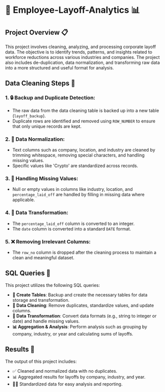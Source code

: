 # 🚨 Employee-Layoff-Analytics 📊

## Project Overview 📋
This project involves cleaning, analyzing, and processing corporate layoff data. The objective is to identify trends, patterns, and insights related to workforce reductions across various industries and companies. The project also includes de-duplication, data normalization, and transforming raw data into a more structured and useful format for analysis.

## Data Cleaning Steps 🧹

### 1. 🔒 Backup and Duplicate Detection:
- The raw data from the data cleaning table is backed up into a new table (`layoff_backup`).
- Duplicate rows are identified and removed using `ROW_NUMBER` to ensure that only unique records are kept.

### 2. 🔄 Data Normalization:
- Text columns such as company, location, and industry are cleaned by trimming whitespace, removing special characters, and handling missing values.
- Specific values like 'Crypto' are standardized across records.

### 3. 🚫 Handling Missing Values:
- Null or empty values in columns like industry, location, and `percentage_laid_off` are handled by filling in missing data where applicable.

### 4. 🔄 Data Transformation:
- The `percentage_laid_off` column is converted to an integer.
- The `date` column is converted into a standard `DATE` format.

### 5. ❌ Removing Irrelevant Columns:
- The `row_no` column is dropped after the cleaning process to maintain a clean and meaningful dataset.

## SQL Queries 📝
This project utilizes the following SQL queries:
- **💾 Create Tables**: Backup and create the necessary tables for data storage and transformation.
- **🧼 Data Cleaning**: Remove duplicates, standardize values, and update columns.
- **🔢 Data Transformation**: Convert data formats (e.g., string to integer or date) and handle missing values.
- **📊 Aggregation & Analysis**: Perform analysis such as grouping by company, industry, or year and calculating sums of layoffs.

## Results 🎯
The output of this project includes:
- ✅ Cleaned and normalized data with no duplicates.
- 📊 Aggregated results for layoffs by company, industry, and year.
- 🧑‍💻 Standardized data for easy analysis and reporting.
